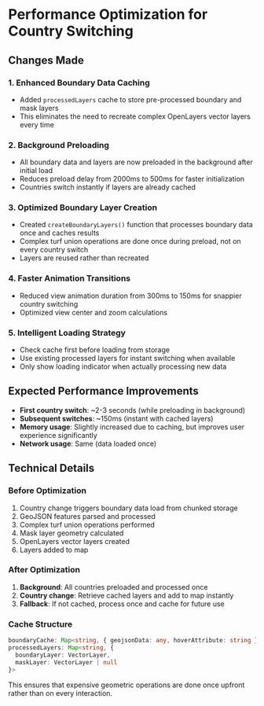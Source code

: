 # Performance Optimization for Country Switching

## Changes Made

### 1. Enhanced Boundary Data Caching
- Added `processedLayers` cache to store pre-processed boundary and mask layers
- This eliminates the need to recreate complex OpenLayers vector layers every time

### 2. Background Preloading
- All boundary data and layers are now preloaded in the background after initial load
- Reduces preload delay from 2000ms to 500ms for faster initialization
- Countries switch instantly if layers are already cached

### 3. Optimized Boundary Layer Creation
- Created `createBoundaryLayers()` function that processes boundary data once and caches results
- Complex turf union operations are done once during preload, not on every country switch
- Layers are reused rather than recreated

### 4. Faster Animation Transitions
- Reduced view animation duration from 300ms to 150ms for snappier country switching
- Optimized view center and zoom calculations

### 5. Intelligent Loading Strategy
- Check cache first before loading from storage
- Use existing processed layers for instant switching when available
- Only show loading indicator when actually processing new data

## Expected Performance Improvements

- **First country switch**: ~2-3 seconds (while preloading in background)
- **Subsequent switches**: ~150ms (instant with cached layers)
- **Memory usage**: Slightly increased due to caching, but improves user experience significantly
- **Network usage**: Same (data loaded once)

## Technical Details

### Before Optimization
1. Country change triggers boundary data load from chunked storage
2. GeoJSON features parsed and processed
3. Complex turf union operations performed
4. Mask layer geometry calculated
5. OpenLayers vector layers created
6. Layers added to map

### After Optimization
1. **Background**: All countries preloaded and processed once
2. **Country change**: Retrieve cached layers and add to map instantly
3. **Fallback**: If not cached, process once and cache for future use

### Cache Structure
```typescript
boundaryCache: Map<string, { geojsonData: any, hoverAttribute: string }>
processedLayers: Map<string, { 
  boundaryLayer: VectorLayer, 
  maskLayer: VectorLayer | null 
}>
```

This ensures that expensive geometric operations are done once upfront rather than on every interaction.